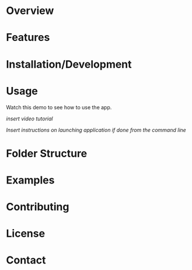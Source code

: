 # Overview

# Features

# Installation/Development

# Usage
Watch this demo to see how to use the app.

*insert video tutorial*

*Insert instructions on launching application if done from the command line*

# Folder Structure

# Examples

# Contributing

# License

# Contact
